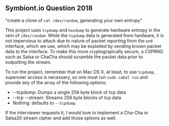 ## Symbiont.io Question 2018

"create a clone of `cat /dev/random`, generating your own entropy"


This project uses `tcpdump` and `hexdump` to generate hardware entropy in the vein of `/dev/random`. While the `tcpdump` data is generated from hardware, it is not impervious to attack due to nature of packet reporting from the `en0` interface, which we use, which may be exploited by sending known packet data to the interface. To make this more cryptograpically secure, a CSPRNG such as Salsa or ChaCha should scramble the packet data prior to outputting the stream.

To run the project, remember that on Mac OS X, at least, to use `tcpdump`, superuser access is necessary, so one must run `sudo cabal run` and provide any of the array of the following options:

- --tcpdump: Dumps a single 256 byte block of tcp data
- --tcp --stream: Streams 256 byte blocks of tcp data
- Nothing: defaults to `--tcpdump`.

If the interviewer requests it, I would love to implement a Cha-Cha or Salsa20 stream cipher and add those options as well.
